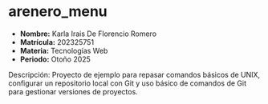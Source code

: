 # arenero_menu
- **Nombre:** Karla Irais  De Florencio  Romero
- **Matrícula:** 202325751 
- **Materia:** Tecnologías Web
- **Periodo:** Otoño 2025  

Descripción: Proyecto de ejemplo para repasar comandos básicos de UNIX, configurar un repositorio local con Git y uso básico de comandos de Git para gestionar versiones de proyectos.
